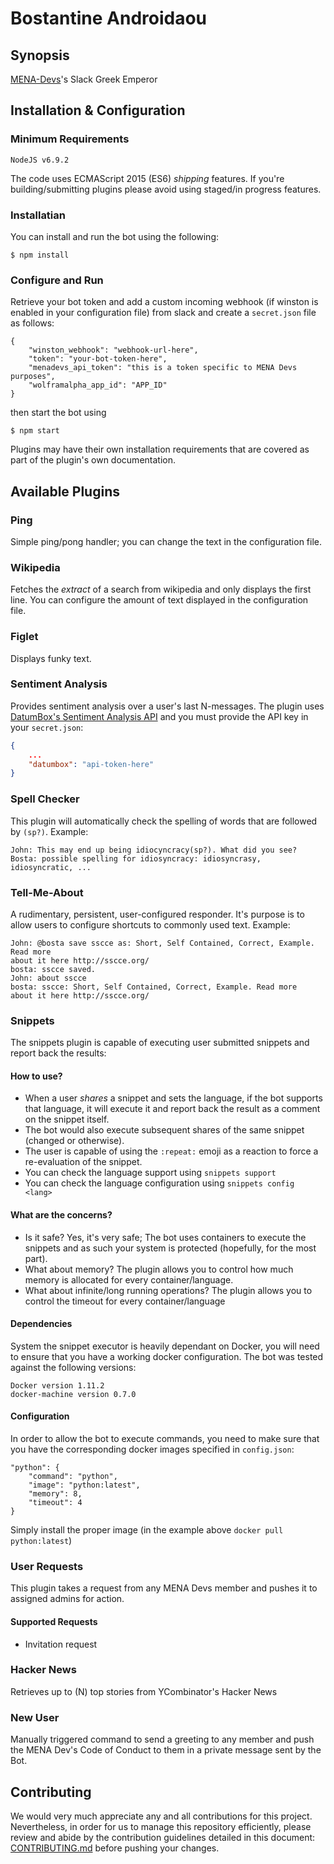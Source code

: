 # Bostantine Androidaou

## Synopsis

[MENA-Devs](http://mena-devs.com)'s Slack Greek Emperor

## Installation & Configuration

### Minimum Requirements

```
NodeJS v6.9.2
```

The code uses ECMAScript 2015 (ES6) *shipping* features. If you're
building/submitting plugins please avoid using staged/in progress features.

### Installatian

You can install and run the bot using the following:

```
$ npm install
```

### Configure and Run

Retrieve your bot token and add a custom incoming webhook (if winston is enabled in your configuration file) from slack and create a `secret.json` file as follows:

```
{
    "winston_webhook": "webhook-url-here",
    "token": "your-bot-token-here",
    "menadevs_api_token": "this is a token specific to MENA Devs purposes",
    "wolframalpha_app_id": "APP_ID"
}
```

then start the bot using

```
$ npm start
```

Plugins may have their own installation requirements that are covered as part
of the plugin's own documentation.

## Available Plugins

### Ping

Simple ping/pong handler; you can change the text in the configuration file.

### Wikipedia

Fetches the _extract_ of a search from wikipedia and only displays the first
line. You can configure the amount of text displayed in the configuration file.

### Figlet

Displays funky text.

### Sentiment Analysis

Provides sentiment analysis over a user's last N-messages. The plugin uses
[DatumBox's Sentiment Analysis API](http://www.datumbox.com/api-sandbox/#!/Document-Classification/SentimentAnalysis_post_0)
 and you must provide the API key in your `secret.json`:

```json
{
    ...
    "datumbox": "api-token-here"
}
```

### Spell Checker

This plugin will automatically check the spelling of words that are followed
by `(sp?)`. Example:

```
John: This may end up being idiocyncracy(sp?). What did you see?
Bosta: possible spelling for idiosyncracy: idiosyncrasy, idiosyncratic, ...
```

### Tell-Me-About

A rudimentary, persistent, user-configured responder. It's purpose is to allow
users to configure shortcuts to commonly used text. Example:

```
John: @bosta save sscce as: Short, Self Contained, Correct, Example. Read more
about it here http://sscce.org/
bosta: sscce saved.
John: about sscce
bosta: sscce: Short, Self Contained, Correct, Example. Read more
about it here http://sscce.org/
```

### Snippets

The snippets plugin is capable of executing user submitted snippets and report
back the results:

#### How to use?

- When a user _shares_ a snippet and sets the language, if the bot supports
that language, it will execute it and report back the result as a comment on
the snippet itself.
- The bot would also execute subsequent shares of the same snippet (changed or
otherwise).
- The user is capable of using the `:repeat:` emoji as a reaction to force a
re-evaluation of the snippet.
- You can check the language support using `snippets support`
- You can check the language configuration using `snippets config <lang>`

#### What are the concerns?

- Is it safe? Yes, it's very safe; The bot uses containers to execute the
snippets and as such your system is protected (hopefully, for the most part).
- What about memory? The plugin allows you to control how much memory is
allocated for every container/language.
- What about infinite/long running operations? The plugin allows you to control
the timeout for every container/language

#### Dependencies

System the snippet executor is heavily dependant on Docker, you will need to
ensure that you have a working docker configuration. The bot was tested against
the following versions:

```
Docker version 1.11.2
docker-machine version 0.7.0
```

#### Configuration

In order to allow the bot to execute commands, you need to make sure that you
have the corresponding docker images specified in `config.json`:

```
"python": {
    "command": "python",
    "image": "python:latest",
    "memory": 8,
    "timeout": 4
}
```

Simply install the proper image (in the example above `docker pull python:latest`)

### User Requests

This plugin takes a request from any MENA Devs member and pushes it to assigned admins for action.

#### Supported Requests

- Invitation request

### Hacker News

Retrieves up to (N) top stories from YCombinator's Hacker News

### New User

Manually triggered command to send a greeting to any member and push the MENA Dev's Code of Conduct to them in a private message sent by the Bot.

## Contributing

We would very much appreciate any and all contributions for this project. Nevertheless, in order for us to manage this repository efficiently, please review and abide by the contribution guidelines detailed in this document: [CONTRIBUTING.md](https://github.com/mena-devs/slack_data_collector/blob/master/CONTRIBUTING.md) before pushing your changes.
